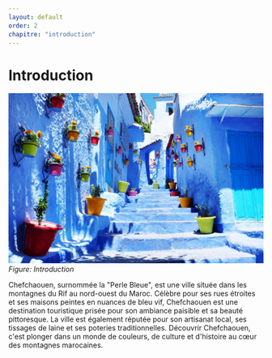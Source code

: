 ```yaml
---
layout: default
order: 2
chapitre: "introduction"
---
```



<!-- new slide -->

# Introduction

![Introduction](./images/chefchaouen-maroc.jpg)
*Figure: Introduction*

Chefchaouen, surnommée la "Perle Bleue", est une ville située dans les montagnes du Rif au nord-ouest du Maroc. Célèbre pour ses rues étroites et ses maisons peintes en nuances de bleu vif, Chefchaouen est une destination touristique prisée pour son ambiance paisible et sa beauté pittoresque. La ville est également réputée pour son artisanat local, ses tissages de laine et ses poteries traditionnelles. Découvrir Chefchaouen, c'est plonger dans un monde de couleurs, de culture et d'histoire au cœur des montagnes marocaines.
